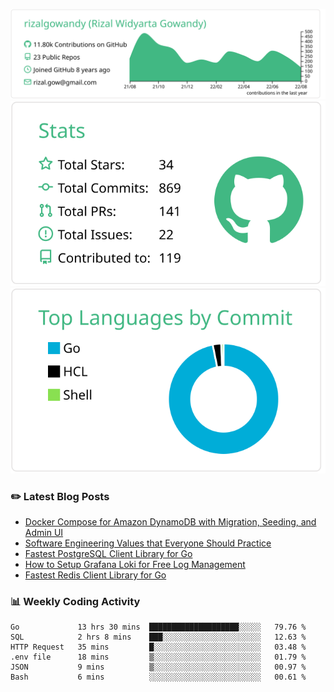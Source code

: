 ![profile-details](profile-summary-card-output/vue/0-profile-details.svg)
![stats](profile-summary-card-output/vue/3-stats.svg)
![most-commit-language](profile-summary-card-output/vue/2-most-commit-language.svg)

### :pencil2: Latest Blog Posts
<!-- BLOG-POST-LIST:START -->
- [Docker Compose for Amazon DynamoDB with Migration, Seeding, and Admin UI](https://medium.com/geekculture/docker-compose-for-amazon-dynamodb-with-migration-seeding-and-admin-ui-db11a348cc6a?source=rss-5763b0f1aba6------2)
- [Software Engineering Values that Everyone Should Practice](https://levelup.gitconnected.com/software-engineering-values-that-everyone-should-practice-c980d00cd103?source=rss-5763b0f1aba6------2)
- [Fastest PostgreSQL Client Library for Go](https://levelup.gitconnected.com/fastest-postgresql-client-library-for-go-579fa97909fb?source=rss-5763b0f1aba6------2)
- [How to Setup Grafana Loki for Free Log Management](https://levelup.gitconnected.com/how-to-setup-grafana-loki-for-free-log-management-ceb60558503c?source=rss-5763b0f1aba6------2)
- [Fastest Redis Client Library for Go](https://levelup.gitconnected.com/fastest-redis-client-library-for-go-7993f618f5ab?source=rss-5763b0f1aba6------2)
<!-- BLOG-POST-LIST:END -->

### 📊 Weekly Coding Activity
<!--START_SECTION:waka-->

```text
Go             13 hrs 30 mins  ████████████████████░░░░░   79.76 %
SQL            2 hrs 8 mins    ███░░░░░░░░░░░░░░░░░░░░░░   12.63 %
HTTP Request   35 mins         █░░░░░░░░░░░░░░░░░░░░░░░░   03.48 %
.env file      18 mins         ▒░░░░░░░░░░░░░░░░░░░░░░░░   01.79 %
JSON           9 mins          ▒░░░░░░░░░░░░░░░░░░░░░░░░   00.97 %
Bash           6 mins          ░░░░░░░░░░░░░░░░░░░░░░░░░   00.61 %
```

<!--END_SECTION:waka-->
